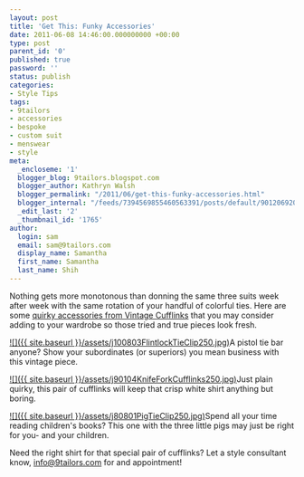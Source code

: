 ```yaml
---
layout: post
title: 'Get This: Funky Accessories'
date: 2011-06-08 14:46:00.000000000 +00:00
type: post
parent_id: '0'
published: true
password: ''
status: publish
categories:
- Style Tips
tags:
- 9tailors
- accessories
- bespoke
- custom suit
- menswear
- style
meta:
  _encloseme: '1'
  blogger_blog: 9tailors.blogspot.com
  blogger_author: Kathryn Walsh
  blogger_permalink: "/2011/06/get-this-funky-accessories.html"
  blogger_internal: "/feeds/7394569855460563391/posts/default/9012069209543444720"
  _edit_last: '2'
  _thumbnail_id: '1765'
author:
  login: sam
  email: sam@9tailors.com
  display_name: Samantha
  first_name: Samantha
  last_name: Shih
---
```

Nothing gets more monotonous than donning the same three suits week after week with the same rotation of your handful of colorful ties. Here are some [quirky accessories from Vintage Cufflinks](http://vintagecufflinks.net/) that you may consider adding to your wardrobe so those tried and true pieces look fresh.

[![]({{ site.baseurl }}/assets/j100803FlintlockTieClip250.jpg)](http://1.bp.blogspot.com/-e5DGaQtNCWY/Te-MS37kDqI/AAAAAAAAAaU/zo1S2CpnxBs/s1600/j100803FlintlockTieClip250.jpg)A pistol tie bar anyone? Show your subordinates (or superiors) you mean business with this vintage piece.

[![]({{ site.baseurl }}/assets/j90104KnifeForkCufflinks250.jpg)](http://3.bp.blogspot.com/-T9MuUhkv010/Te-MLQaAWFI/AAAAAAAAAaM/VqojADn2B3g/s1600/j90104KnifeForkCufflinks250.jpg)Just plain quirky, this pair of cufflinks will keep that crisp white shirt anything but boring.

[![]({{ site.baseurl }}/assets/j80801PigTieClip250.jpg)](http://2.bp.blogspot.com/-1bqrBRnzygw/Te-MD745emI/AAAAAAAAAaE/gxZc-mS9R6E/s1600/j80801PigTieClip250.jpg)Spend all your time reading children's books? This one with the three little pigs may just be right for you- and your children.

Need the right shirt for that special pair of cufflinks? Let a style consultant know, info@9tailors.com for and appointment!